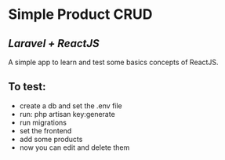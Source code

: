 # Simple Product CRUD
## _Laravel + ReactJS_

A simple app to learn and test some basics concepts of ReactJS.

## To test:

- create a db and set the .env file
- run: php artisan key:generate
- run migrations
- set the frontend
- add some products
- now you can edit and delete them
